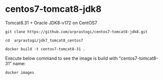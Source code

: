 # centos7-tomcat8-jdk8
Tomcat8.31 + Oracle JDK8-v172 on CentOS7

````
git clone https://github.com/arprastogi/centos7-tomcat8-jdk8.git

cd  arprastogi/jdk7_tomcat8_centos7

docker build -t centos7-tomcat8-31 .
````
Execute below command to see the image is build with "centos7-tomcat8-31" name:

````
docker images
````

